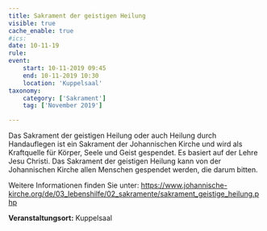 ```yaml
---
title: Sakrament der geistigen Heilung
visible: true
cache_enable: true
#ics: 
date: 10-11-19
rule: 
event:
	start: 10-11-2019 09:45
	end: 10-11-2019 10:30
	location: 'Kuppelsaal'
taxonomy:
	category: ['Sakrament']
	tag: ['November 2019']

---
```

Das Sakrament der geistigen Heilung oder auch Heilung durch Handauflegen ist ein Sakrament der Johannischen Kirche und wird als Kraftquelle für Körper, Seele und Geist gespendet. Es basiert auf der Lehre Jesu Christi. Das Sakrament der geistigen Heilung kann von der Johannischen Kirche allen Menschen gespendet werden, die darum bitten.

Weitere Informationen finden Sie unter:
https://www.johannische-kirche.org/de/03_lebenshilfe/02_sakramente/sakrament_geistige_heilung.php



**Veranstaltungsort:** Kuppelsaal

